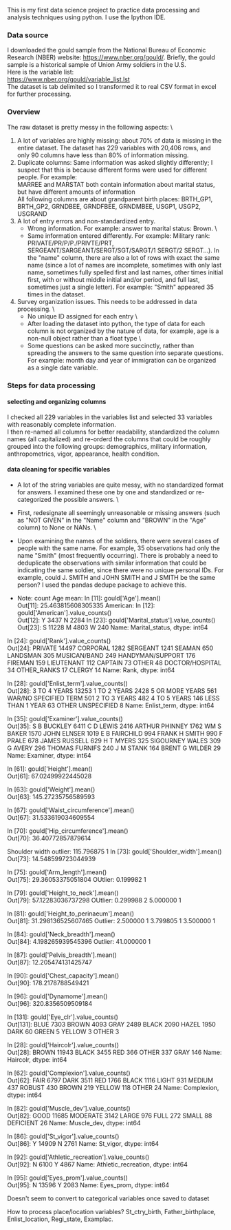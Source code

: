 This is my first data science project to practice data processing and analysis techniques using python. I use the Ipython IDE. 

### Data source

I downloaded the gould sample from the National Bureau of Economic Research (NBER) website: https://www.nber.org/gould/.
Briefly, the gould sample is a historical sample of Union Army soldiers in the U.S. \
Here is the variable list: \
https://www.nber.org/gould/variable_list.lst \
The dataset is tab delimited so I transformed it to real CSV format in excel for further processing.

### Overview

The raw dataset is pretty messy in the following aspects: \
1. A lot of variables are highly missing: about 70% of data is missing in the entire dataset. The dataset has 229 variables with 20,406 rows, and only 90 columns have less than 80% of information missing. 
2. Duplicate columns: Same information was asked slightly differently; I suspect that this is because different forms were used for different people. For example: \
   MARREE and MARSTAT both contain information about marital status, but have different amounts of information \
   All following columns are about grandparent birth places: BRTH_GP1, BRTH_GP2, GRNDBEE, GRNDFBEE, GRNDMBEE, USGP1, USGP2, USGRAND 
3. A lot of entry errors and non-standardized entry. 
   * Wrong information. For example: answer to marital status: Brown. \
   * Same information entered differently. For example:  Military rank: PRIVATE/PR/P/P./PRIVTE/PRT, SERGEANT/SARGEANT/SERGT/SGT/SARGT/1 SERGT/2 SERGT…). In the "name" column, there are also a lot of rows with exact the same name (since a lot of names are incomplete, sometimes with only last name, sometimes fully spelled first and last names, other times initial first, with or without middle initial and/or period, and full last, sometimes just a single letter). For example: "Smith" appeared 35 times in the dataset.
4. Survey organization issues. This needs to be addressed in data processing. \
   * No unique ID assigned for each entry \
   * After loading the dataset into python, the type of data for each column is not organized by the nature of data, for example, age is a non-null object rather than a float type \
   * Some questions can be asked more succinctly, rather than spreading the answers to the same question into separate questions. For example: month day and year of immigration can be organized as a single date variable.

### Steps for data processing
#### selecting and organizing columns
I checked all 229 variables in the variables list and selected 33 variables with reasonably complete information. \
I then re-named all columns for better readability, standardized the column names (all capitalized) and re-orderd the columns that could be roughly grouped into the following groups: demographics, military information, anthropometrics, vigor, appearance, health condition. 
#### data cleaning for specific variables
* A lot of the string variables are quite messy, with no standardized format for answers. I examined these one by one and standardized or re-categorized the possible answers. \
* First, redesignate all seemingly unreasonable or missing answers (such as "NOT GIVEN" in the "Name" column and "BROWN" in the "Age" column) to None or NANs. \
* Upon examining the names of the soldiers, there were several cases of people with the same name. For example, 35 observations had only the name "Smith" (most frequently occurring). There is probably a need to deduplicate the observations with similar information that could be indicating the same soldier, since there were no unique personal IDs. For example, could J. SMITH and JOHN SMITH and J SMITH be the same person? I used the pandas dedupe package to achieve this.


* Note: count Age mean: 
In [11]: gould['Age'].mean()                                                    
Out[11]: 25.463815608305335
American:
In [12]: gould['American'].value_counts()                                       
Out[12]: 
Y    3437
N    2284
In [23]: gould['Marital_status'].value_counts()                                 
Out[23]: 
S    11228
M     4803
W      240
Name: Marital_status, dtype: int64

In [24]: gould['Rank'].value_counts()                                           
Out[24]: 
PRIVATE             14497
CORPORAL             1282
SERGEANT             1241
SEAMAN                650
LANDSMAN              305
MUSICAN/BAND          249
HANDYMAN/SUPPORT      176
FIREMAN               159
LIEUTENANT            112
CAPTAIN                73
OTHER                  48
DOCTOR/HOSPITAL        34
OTHER_RANKS            17
CLERGY                 14
Name: Rank, dtype: int64

In [28]: gould['Enlist_term'].value_counts()                                    
Out[28]: 
3 TO 4 YEARS             13253
1 TO 2 YEARS              2428
5 OR MORE YEARS            561
WAR/NO SPECIFIED TERM      501
2 TO 3 YEARS               482
4 TO 5 YEARS               146
LESS THAN 1 YEAR            63
OTHER UNSPECIFIED            8
Name: Enlist_term, dtype: int64

In [35]: gould['Examiner'].value_counts()                                       
Out[35]: 
S B BUCKLEY        6411
C D LEWIS          2416
ARTHUR PHINNEY     1762
WM S BAKER         1570
JOHN ELNSER        1019
E B FAIRCHILD       994
FRANK H SMITH       990
F PRALE             678
JAMES RUSSELL       629
H T MYERS           325
SIGOURNEY WALES     309
G AVERY             296
THOMAS FURNIFS      240
J M STANK           164
BRENT G WILDER       29
Name: Examiner, dtype: int64

In [61]: gould['Height'].mean()                                                 
Out[61]: 67.02499922445028

In [63]: gould['Weight'].mean()                                                 
Out[63]: 145.27235756589593

In [67]: gould['Waist_circumference'].mean()                                    
Out[67]: 31.533619034609554

In [70]: gould['Hip_circumference'].mean()                                      
Out[70]: 36.40772857879614

Shoulder width outlier: 115.796875       1
In [73]: gould['Shoulder_width'].mean()                                         
Out[73]: 14.548599723044939

In [75]: gould['Arm_length'].mean()                                             
Out[75]: 29.36053375051804
OUtlier: 0.199982        1

In [79]: gould['Height_to_neck'].mean()                                         
Out[79]: 57.12283036737298
OUtlier:
0.299988        2
5.000000        1

In [81]: gould['Height_to_perinaeum'].mean()                                    
Out[81]: 31.298136525607465
Outlier: 2.500000        1
3.799805        1
3.500000        1

In [84]: gould['Neck_breadth'].mean()                                           
Out[84]: 4.198265939545396
Outlier: 41.000000       1

In [87]: gould['Pelvis_breadth'].mean()                                         
Out[87]: 12.205474131425747

In [90]: gould['Chest_capacity'].mean()                                         
Out[90]: 178.2178788549421

In [96]: gould['Dynamome'].mean()                                               
Out[96]: 320.8356509509184

In [131]: gould['Eye_clr'].value_counts()                                       
Out[131]: 
BLUE      7303
BROWN     4093
GRAY      2489
BLACK     2090
HAZEL     1950
DARK        60
GREEN        5
YELLOW       3
OTHER        3

In [28]: gould['Haircolr'].value_counts()                                       
Out[28]: 
BROWN    11943
BLACK     3455
RED        366
OTHER      337
GRAY       146
Name: Haircolr, dtype: int64

In [62]: gould['Complexion'].value_counts()                                     
Out[62]: 
FAIR      6797
DARK      3511
RED       1766
BLACK     1116
LIGHT      931
MEDIUM     437
ROBUST     430
BROWN      219
YELLOW     118
OTHER       24
Name: Complexion, dtype: int64

In [82]: gould['Muscle_dev'].value_counts()                                     
Out[82]: 
GOOD         11685
MODERATE      3142
LARGE          976
FULL           272
SMALL           88
DEFICIENT       26
Name: Muscle_dev, dtype: int64

In [86]: gould['St_vigor'].value_counts()                                       
Out[86]: 
Y    14909
N     2761
Name: St_vigor, dtype: int64

In [92]: gould['Athletic_recreation'].value_counts()                            
Out[92]: 
N    6100
Y    4867
Name: Athletic_recreation, dtype: int64

In [95]: gould['Eyes_prom'].value_counts()                                      
Out[95]: 
N    13596
Y     2083
Name: Eyes_prom, dtype: int64



Doesn't seem to convert to categorical variables once saved to dataset

How to process place/location variables? 
St_ctry_birth, Father_birthplace, Enlist_location, Regi_state, Examplac.
